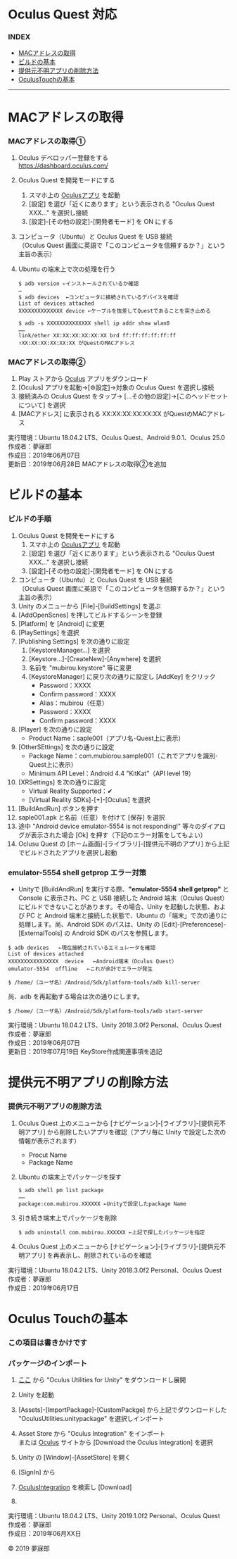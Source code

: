 # Oculus Quest 対応

### <b>INDEX</b>

* [MACアドレスの取得](#MACアドレスの取得)
* [ビルドの基本](#ビルドの基本)
* [提供元不明アプリの削除方法](#提供元不明アプリの削除方法)
* [OculusTouchの基本](#OculusTouchの基本)
***


<a name="MACアドレスの取得"></a>
# <b>MACアドレスの取得</b>

### MACアドレスの取得①

1. Oculus デベロッパー登録をする  
    https://dashboard.oculus.com/

1. Oculus Quest を開発モードにする  
    1. スマホ上の [Oculusアプリ](https://bit.ly/2KuxKEu) を起動
    1. [設定] を選び「近くにあります」という表示される "Oculus Quest XXX…" を選択し接続
    1. [設定]-[その他の設定]-[開発者モード] を ON にする

1. コンピュータ（Ubuntu）と Oculus Quest を USB 接続  
    （Oculus Quest 画面に英語で「このコンピュータを信頼するか？」という主旨の表示）

1. Ubuntu の端末上で次の処理を行う  
    ```
    $ adb version ←インストールされているか確認
    …
    $ adb devices  ←コンピュータに接続されているデバイスを確認
    List of devices attached
    XXXXXXXXXXXXXX device ←ケーブルを抜差してQuestであることを突き止める

    $ adb -s XXXXXXXXXXXXXX shell ip addr show wlan0
    ……
    link/ether XX:XX:XX:XX:XX:XX brd ff:ff:ff:ff:ff:ff
    ↑XX:XX:XX:XX:XX:XX がQuestのMACアドレス
    ```

### MACアドレスの取得②

1. Play ストアから [Oculus](https://play.google.com/store/apps/details?id=com.oculus.twilight) アプリをダウンロード
1. [Oculus] アプリを起動→[⚙設定]→対象の Oculus Quest を選択し接続
1. 接続済みの Oculus Quest をタップ→ [...その他の設定]→[このヘッドセットについて] を選択
1. [MACアドレス] に表示される XX:XX:XX:XX:XX:XX がQuestのMACアドレス

実行環境：Ubuntu 18.04.2 LTS、Oculus Quest、Android 9.0.1、Oculus 25.0  
作成者：夢寐郎  
作成日：2019年06月07日  
更新日：2019年06月28日 MACアドレスの取得②を追加  


<a name="ビルドの基本"></a>
# <b>ビルドの基本</b>

### ビルドの手順

1. Oculus Quest を開発モードにする  
    1. スマホ上の [Oculusアプリ](https://bit.ly/2KuxKEu) を起動
    1. [設定] を選び「近くにあります」という表示される "Oculus Quest XXX…" を選択し接続
    1. [設定]-[その他の設定]-[開発者モード] を ON にする
1. コンピュータ（Ubuntu）と Oculus Quest を USB 接続  
    （Oculus Quest 画面に英語で「このコンピュータを信頼するか？」という主旨の表示）
1. Unity のメニューから [File]-[BuildSettings] を選ぶ
1. [AddOpenScnes] を押してビルドするシーンを登録
1. [Platform] を [Android] に変更
1. [PlaySettings] を選択
1. [Publishing Settings] を次の通りに設定  
    1. [KeystoreManager...] を選択
    1. [Keystore...]-[CreateNew]-[Anywhere] を選択
    1. 名前を "mubirou.keystore" 等に変更
    1. [KeystoreManager] に戻り次の通りに設定し [AddKey] をクリック  
        * Password：XXXX
        * Confirm password：XXXX
        * Alias：mubirou（任意）
        * Password：XXXX
        * Confirm password：XXXX
1. [Player] を次の通りに設定  
    * Product Name：saple001（アプリ名･Quest上に表示）
1. [OtherSEttings] を次の通りに設定  
    * Package Name：com.mubiorou.sample001（これでアプリを識別･Quest上に表示）
    * Minimum API Level：Android 4.4 "KitKat"（API level 19）
1. [XRSettings] を次の通りに設定
    * Virtual Reality Supported：✔
    * [Virtual Reality SDKs]-[+]-[Oculus] を選択
1. [BuildAndRun] ボタンを押す
1. saple001.apk と名前（任意）を付けて [保存] を選択
1. 途中 "Android device emulator-5554 is not responding!" 等々のダイアログが表示された場合 [Ok] を押す（下記のエラー対策をしてもよい）
1. Oclusu Quest の [ホーム画面]-[ライブラリ]-[提供元不明のアプリ] から上記でビルドされたアプリを選択し起動  

### emulator-5554 shell getprop エラー対策

* Unityで [BuildAndRun] を実行する際、<b>"emulator-5554 shell getprop"</b> と Console に表示され、PC と USB 接続した Android 端末（Oculus Quest）にビルドできないことがあります。その場合、Unity を起動した状態、および PC と Android 端末と接続した状態で、Ubuntu の「端末」で次の通りに処理します。尚、Android SDK のパスは、Unity の [Edit]-[Preferencese]-[ExternalTools] の Android SDK のパスを参照します。

```
$ adb devices   ←現在接続されているエミュレータを確認
List of devices attached
XXXXXXXXXXXXXXXX  device   ←Android端末（Oculus Quest）
emulator-5554  offline   ←これが余計でエラーが発生

$ /home/（ユーザ名）/Android/Sdk/platform-tools/adb kill-server
```

尚、adb を再起動する場合は次の通りにします。

```
$ /home/（ユーザ名）/Android/Sdk/platform-tools/adb start-server
```

実行環境：Ubuntu 18.04.2 LTS、Unity 2018.3.0f2 Personal、Oculus Quest  
作成者：夢寐郎  
作成日：2019年06月07日  
更新日：2019年07月19日 KeyStore作成関連事項を追記


<a name="提供元不明アプリの削除方法"></a>
# <b>提供元不明アプリの削除方法</b>

### 提供元不明アプリの削除方法

1. Oculus Quest 上のメニューから [ナビゲーション]-[ライブラリ]-[提供元不明アプリ] から削除したいアプリを確認（アプリ毎に Unity で設定した次の情報が表示されます）  
    * Procut Name
    * Package Name  

1. Ubuntu の端末上でパッケージを探す  
    ```
    $ adb shell pm list package
    ……
    package:com.mubirou.XXXXXX ←Unityで設定したpackage Name

1. 引き続き端末上でパッケージを削除
    ```
    $ adb uninstall com.mubirou.XXXXXX ←上記で探したパッケージを指定
    ```

1. Oculus Quest 上のメニューから [ナビゲーション]-[ライブラリ]-[提供元不明アプリ] を再表示し、削除されているのを確認


実行環境：Ubuntu 18.04.2 LTS、Unity 2018.3.0f2 Personal、Oculus Quest  
作成者：夢寐郎  
作成日：2019年06月17日  


<a name="OculusTouchの基本"></a>
# <b>Oculus Touchの基本</b>

### この項目は書きかけです

### パッケージのインポート

1. [ここ](https://developer.oculus.com/downloads/package/oculus-utilities-for-unity-5/) から "Oculus Utilities for Unity" をダウンロードし展開
1. Unity を起動
1. [Assets]-[ImportPackage]-[CustomPackge] から上記でダウンロードした "OculusUtilities.unitypackage" を選択しインポート

1. Asset Store から "Oculus Integration" をインポート  
    または [Oculus](https://developer.oculus.com/downloads/package/unity-integration/) サイトから [Download the Oculus Integration] を選択


1. Unity の [Window]-[AssetStore] を開く
1. [SignIn] から
1. [OculusIntegration](https://assetstore.unity.com/packages/tools/integration/oculus-integration-82022) を検索し [Download]
1. 

実行環境：Ubuntu 18.04.2 LTS、Unity 2019.1.0f2 Personal、Oculus Quest  
作成者：夢寐郎  
作成日：2019年06月XX日  

© 2019 夢寐郎
